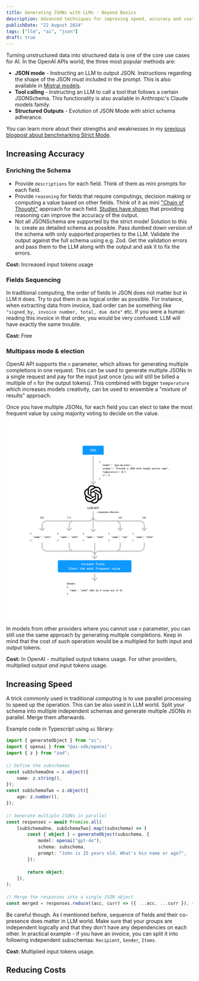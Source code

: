 ```yaml
---
title: Generating JSONs with LLMs - Beyond Basics
description: Advanced techniques for improving speed, accuracy and cost of JSON generation with LLMs.
publishDate: "22 August 2024"
tags: ["llm", "ai", "json"]
draft: true
---
```


Turning unstructured data into structured data is one of the core use cases for AI. In the OpenAI APIs world, the three most popular methods are:

- **JSON mode** - Instructing an LLM to output JSON. Instructions regarding the shape of the JSON must included in the prompt. This is also available in [Mistral models](https://docs.mistral.ai/capabilities/json_mode/).
- **Tool calling** - Instructing an LLM to call a tool that follows a certain JSONSchema. This functionality is also available in Anthropic's Claude models family.
- **Structured Outputs** - Evolution of JSON Mode with strict schema adherance.

You can learn more about their strengths and weaknesses in my [previous blogpost about benchmarking Strict Mode](/posts/benchmarking-llms-for-structured-json-generation/).

## Increasing Accuracy

### Enriching the Schema

- Provide `descriptions` for each field. Think of them as mini prompts for each field.
- Provide `reasoning` for fields that require computings, decision making or computing a value based on other fields. Think of it as mini ["Chain of Thought"](https://www.promptingguide.ai/techniques/cot) approach for each field. [Studies have shown](https://arxiv.org/abs/2201.11903) that providing reasoning can improve the accuracy of the output.
- Not all JSONSchema are supported by the strict mode! Solution to this is: create as detailed schema as possible. Pass dumbed down version of the schema with only supported properties to the LLM. Validate the output against the full schema using e.g. Zod. Get the validation errors and pass them to the LLM along with the output and ask it to fix the errors.

**Cost:** Increased input tokens usage

### Fields Sequencing

In traditional computing, the order of fields in JSON does not matter but in LLM it does. Try to put them in as logical order as possible. For instance, when extracting data from invoice, bad order can be something like `"signed_by, invoice number, total, due date"` etc. If you were a human reading this invoice in that order, you would be very confused. LLM will have exactly the same trouble.

**Cost:** Free

### Multipass mode & election

OpenAI API supports the `n` parameter, which allows for generating multiple completions in one request. This can be used to generate multiple JSONs in a single request and pay for the input just once (you will still be billed a multiple of `n` for the output tokens). This combined with bigger `temperature` which increases models creativity, can be used to ensemble a "mixture of results" approach.

Once you have multiple JSONs, for each field you can elect to take the most frequent value by using majority voting to decide on the value.

![Election of the most frequent value](./election.png "Election of the most frequent value")

In models from other providers where you cannot use `n` parameter, you can still use the same approach by generating multiple completions. Keep in mind that the cost of such operation would be a multipled for both input and output tokens.

**Cost:** In OpenAI - multiplied output tokens usage. For other providers, multiplied output _and_ input tokens usage.

## Increasing Speed

A trick commonly used in traditional computing is to use parallel processing to speed up the operation. This can be also used in LLM world. Split your schema into multiple independent schemas and generate multiple JSONs in parallel. Merge them afterwards.

Example code in Typescript using `ai` library:

```typescript
import { generateObject } from "ai";
import { openai } from "@ai-sdk/openai";
import { z } from "zod";

// Define the subschemas
const subSchemaOne = z.object({
	name: z.string(),
});
const subSchemaTwo = z.object({
	age: z.number(),
});

// Generate multiple JSONs in parallel
const responses = await Promise.all(
	[subSchemaOne, subSchemaTwo].map((subschema) => {
		const { object } = generateObject(subschema, {
			model: openai("gpt-4o"),
			schema: subschema,
			prompt: "John is 25 years old. What's his name or age?",
		});

		return object;
	}),
);

// Merge the responses into a single JSON object
const merged = responses.reduce((acc, curr) => ({ ...acc, ...curr }), {});
```

Be careful though. As I mentioned before, sequence of fields and their co-presence does matter in LLM world. Make sure that your groups are independent logically and that they don't have any dependencies on each other. In practical example - if you have an invoice, you can split it into following independent subschemas: `Recipient`, `Sender`, `Items`.

**Cost:** Multiplied input tokens usage.

## Reducing Costs
